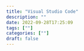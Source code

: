```yaml
---
title: "Visual Studio Code"
description: "" 
date: 2022-09-28T17:25:09
tags: [""]
categories: [""]
draft: false
---
```

